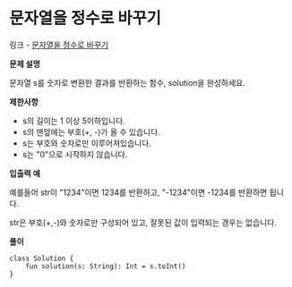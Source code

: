 # 문자열을 정수로 바꾸기

링크 - [문자열을 정수로 바꾸기](https://school.programmers.co.kr/learn/courses/30/lessons/12925)

**문제 설명**

문자열 s를 숫자로 변환한 결과를 반환하는 함수, solution을 완성하세요.

****제한사항****

- s의 길이는 1 이상 5이하입니다.
- s의 맨앞에는 부호(+, -)가 올 수 있습니다.
- s는 부호와 숫자로만 이루어져있습니다.
- s는 "0"으로 시작하지 않습니다.

****입출력 예****

예를들어 str이 "1234"이면 1234를 반환하고, "-1234"이면 -1234를 반환하면 됩니다.

str은 부호(+,-)와 숫자로만 구성되어 있고, 잘못된 값이 입력되는 경우는 없습니다.

**풀이**

```
class Solution {
    fun solution(s: String): Int = s.toInt()
}
```